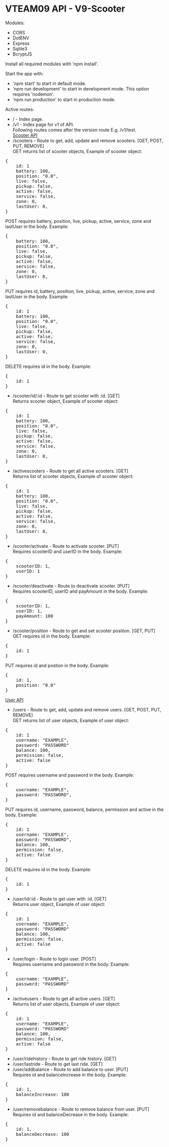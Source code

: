 VTEAM09 API - V9-Scooter
========================

Modules:
- CORS
- DotENV
- Express
- Sqlite3
- BcryptJS

Install all required modules with 'npm install'.

Start the app with:
- 'npm start' to start in default mode.
- 'npm run development' to start in development mode. This option requires 'nodemon'.
- 'npm run production' to start in production mode.

Active routes:
- / - Index page.
- /v1 - Index page for v1 of API.\
Following routes comes after the version route E.g. /v1/test.\
<ins>Scooter API</ins>
- /scooters - Route to get, add, update and remove scooters. [GET, POST, PUT, REMOVE]\
GET returns list of scooter objects, Example of scooter object:
<pre>
{
    id: 1
    battery: 100,
    position: "0.0",
    live: false,
    pickup: false,
    active: false,
    service: false,
    zone: 0,
    lastUser: 0,
}
</pre>
POST requires battery, position, live, pickup, active, service, zone and lastUser in the body. Example:
<pre>
{
    battery: 100,
    position: "0.0",
    live: false,
    pickup: false,
    active: false,
    service: false,
    zone: 0,
    lastUser: 0,
}
</pre>
PUT requires id, battery, position, live, pickup, active, service, zone and lastUser in the body. Example:
<pre>
{
    id: 1
    battery: 100,
    position: "0.0",
    live: false,
    pickup: false,
    active: false,
    service: false,
    zone: 0,
    lastUser: 0,
}
</pre>
DELETE requires id in the body. Example:
<pre>
{
    id: 1
}
</pre>
- /scooter/id/:id - Route to get scooter with :id. [GET]\
Returns scooter object, Example of scooter object:
<pre>
{
    id: 1
    battery: 100,
    position: "0.0",
    live: false,
    pickup: false,
    active: false,
    service: false,
    zone: 0,
    lastUser: 0,
}
</pre>
- /activescooters - Route to get all active scooters. [GET]\
Returns list of scooter objects, Example of scooter object:
<pre>
{
    id: 1
    battery: 100,
    position: "0.0",
    live: false,
    pickup: false,
    active: false,
    service: false,
    zone: 0,
    lastUser: 0,
}
</pre>
- /scooter/activate - Route to activate scooter. [PUT]\
Requires scooterID and userID in the body. Example:
<pre>
{
    scooterID: 1,
    userID: 1
}
</pre>
- /scooter/deactivate - Route to deactivate scooter. [PUT]\
Requires scooterID, userID and payAmount in the body. Example:
<pre>
{
    scooterID: 1,
    userID: 1,
    payAmount: 100
}
</pre>
- /scooter/position - Route to get and set scooter position. [GET, PUT]\
GET requires id in the body. Example:
<pre>
{
    id: 1
}
</pre>
PUT requires id and postion in the body. Example:
<pre>
{
    id: 1,
    position: "0.0"
}
</pre>
<ins>User API</ins>
- /users - Route to get, add, update and remove users. [GET, POST, PUT, REMOVE]\
GET returns list of user objects, Example of user object:
<pre>
{
    id: 1
    username: "EXAMPLE",
    password: "PASSWORD"
    balance: 100,
    permission: false,
    active: false
}
</pre>
POST requires username and password in the body. Example:
<pre>
{
    username: "EXAMPLE",
    password: "PASSWORD",
}
</pre>
PUT requires id, username, password, balance, permission and active in the body. Example:
<pre>
{
    id: 1
    username: "EXAMPLE",
    password: "PASSWORD",
    balance: 100,
    permission: false,
    active: false
}
</pre>
DELETE requires id in the body. Example:
<pre>
{
    id: 1
}
</pre>
- /user/id/:id - Route to get user with :id. [GET]\
Returns user object, Example of user object:
<pre>
{
    id: 1
    username: "EXAMPLE",
    password: "PASSWORD"
    balance: 100,
    permission: false,
    active: false
}
</pre>
- /user/login - Route to login user. [POST]\
Requires username and password in the body. Example:
<pre>
{
    username: "EXAMPLE",
    password: "PASSWORD"
}
</pre>
- /activeusers - Route to get all active users. [GET]\
Returns list of user objects, Example of user object:
<pre>
{
    id: 1
    username: "EXAMPLE",
    password: "PASSWORD"
    balance: 100,
    permission: false,
    active: false
}
</pre>
- /user/ridehistory - Route to get ride history. [GET]
- /user/lastride - Route to get last ride. [GET]
- /user/addbalance - Route to add balance to user. [PUT]\
Requires id and balanceIncrease in the body. Example:
<pre>
{
    id: 1,
    balanceIncrease: 100
}
</pre>
- /user/removebalance - Route to remove balance from user. [PUT]\
Requires id and balanceDecrease in the body. Example:
<pre>
{
    id: 1,
    balanceDecrease: 100
}
</pre>

